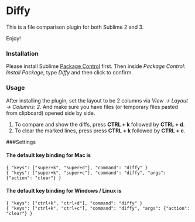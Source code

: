 Diffy
============================

This is a file comparison plugin for both Sublime 2 and 3. 

Enjoy!

### Installation
Please install Sublime [Package Control]("https://sublime.wbond.net/installation") first. Then inside *Package Control: Install Package*, type *Diffy* and then click to confirm.

### Usage
After installing the plugin, set the layout to be 2 columns via *View -> Layout -> Columns: 2*. And make sure you have files (or temporary files pasted from clipboard) opened side by side.

1. To compare and show the diffs, press **CTRL + k** followed by **CTRL + d**.
2. To clear the marked lines, press press **CTRL + k** followed by **CTRL + c**.

###Settings
#### The default key binding for Mac is

```
{ "keys": ["super+k", "super+d"], "command": "diffy" }
{ "keys": ["super+k", "super+c"], "command": "diffy", "args": {"action": "clear"} }
```

#### The default key binding for Windows / Linux is

```
{ "keys": ["ctrl+k", "ctrl+d"], "command": "diffy" }
{ "keys": ["ctrl+k", "ctrl+c"], "command": "diffy", "args": {"action": "clear"} }
```
